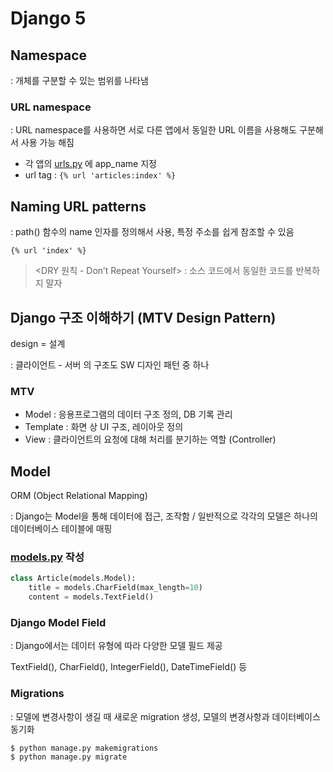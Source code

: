 # Django 5

## Namespace

: 개체를 구분할 수 있는 범위를 나타냄

### URL namespace

: URL namespace를 사용하면 서로 다른 앱에서 동일한 URL 이름을 사용해도 구분해서 사용 가능 해짐

-   각 앱의 [urls.py](http://urls.py) 에 app_name 지정
-   url tag : `{% url 'articles:index' %}`

## Naming URL patterns

: path() 함수의 name 인자를 정의해서 사용, 특정 주소를 쉽게 참조할 수 있음

`{% url 'index' %}`

> <DRY 원칙 - Don’t Repeat Yourself>
> : 소스 코드에서 동일한 코드를 반복하지 말자

## Django 구조 이해하기 (MTV Design Pattern)

design = 설계

: 클라이언트 - 서버 의 구조도 SW 디자인 패턴 중 하나

### MTV

-   Model : 응용프로그램의 데이터 구조 정의, DB 기록 관리
-   Template : 화면 상 UI 구조, 레이아웃 정의
-   View : 클라이언트의 요청에 대해 처리를 분기하는 역할 (Controller)

## Model

ORM (Object Relational Mapping)

: Django는 Model을 통해 데이터에 접근, 조작함 / 일반적으로 각각의 모델은 하나의 데이터베이스 테이블에 매핑

### [models.py](http://models.py) 작성

```python
class Article(models.Model):
	title = models.CharField(max_length=10)
	content = models.TextField()
```

### Django Model Field

: Django에서는 데이터 유형에 따라 다양한 모델 필드 제공

TextField(), CharField(), IntegerField(), DateTimeField() 등

### Migrations

: 모델에 변경사항이 생길 때 새로운 migration 생성, 모델의 변경사항과 데이터베이스 동기화

```bash
$ python manage.py makemigrations
$ python manage.py migrate
```
